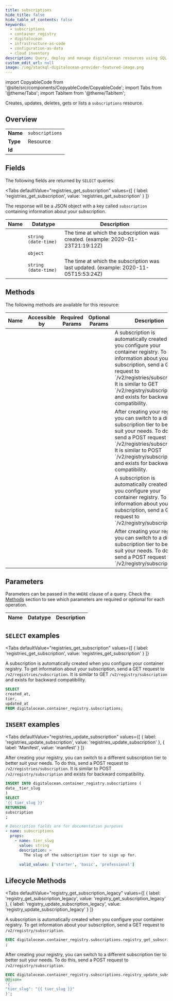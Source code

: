 ```yaml
--- 
title: subscriptions
hide_title: false
hide_table_of_contents: false
keywords:
  - subscriptions
  - container_registry
  - digitalocean
  - infrastructure-as-code
  - configuration-as-data
  - cloud inventory
description: Query, deploy and manage digitalocean resources using SQL
custom_edit_url: null
image: /img/stackql-digitalocean-provider-featured-image.png
---
```


import CopyableCode from '@site/src/components/CopyableCode/CopyableCode';
import Tabs from '@theme/Tabs';
import TabItem from '@theme/TabItem';

Creates, updates, deletes, gets or lists a <code>subscriptions</code> resource.

## Overview
<table><tbody>
<tr><td><b>Name</b></td><td><code>subscriptions</code></td></tr>
<tr><td><b>Type</b></td><td>Resource</td></tr>
<tr><td><b>Id</b></td><td><CopyableCode code="digitalocean.container_registry.subscriptions" /></td></tr>
</tbody></table>

## Fields

The following fields are returned by `SELECT` queries:

<Tabs
    defaultValue="registries_get_subscription"
    values={[
        { label: 'registries_get_subscription', value: 'registries_get_subscription' }
    ]}
>
<TabItem value="registries_get_subscription">

The response will be a JSON object with a key called `subscription` containing information about your subscription.

<table>
<thead>
    <tr>
    <th>Name</th>
    <th>Datatype</th>
    <th>Description</th>
    </tr>
</thead>
<tbody>
<tr>
    <td><CopyableCode code="created_at" /></td>
    <td><code>string (date-time)</code></td>
    <td>The time at which the subscription was created. (example: 2020-01-23T21:19:12Z)</td>
</tr>
<tr>
    <td><CopyableCode code="tier" /></td>
    <td><code>object</code></td>
    <td></td>
</tr>
<tr>
    <td><CopyableCode code="updated_at" /></td>
    <td><code>string (date-time)</code></td>
    <td>The time at which the subscription was last updated. (example: 2020-11-05T15:53:24Z)</td>
</tr>
</tbody>
</table>
</TabItem>
</Tabs>

## Methods

The following methods are available for this resource:

<table>
<thead>
    <tr>
    <th>Name</th>
    <th>Accessible by</th>
    <th>Required Params</th>
    <th>Optional Params</th>
    <th>Description</th>
    </tr>
</thead>
<tbody>
<tr>
    <td><a href="#registries_get_subscription"><CopyableCode code="registries_get_subscription" /></a></td>
    <td><CopyableCode code="select" /></td>
    <td></td>
    <td></td>
    <td>A subscription is automatically created when you configure your container registry. To get information about your subscription, send a GET request to `/v2/registries/subscription`. It is similar to GET `/v2/registry/subscription` and exists for backward compatibility.</td>
</tr>
<tr>
    <td><a href="#registries_update_subscription"><CopyableCode code="registries_update_subscription" /></a></td>
    <td><CopyableCode code="insert" /></td>
    <td></td>
    <td></td>
    <td>After creating your registry, you can switch to a different subscription tier to better suit your needs. To do this, send a POST request to `/v2/registries/subscription`. It is similar to POST `/v2/registry/subscription` and exists for backward compatibility.</td>
</tr>
<tr>
    <td><a href="#registry_get_subscription_legacy"><CopyableCode code="registry_get_subscription_legacy" /></a></td>
    <td><CopyableCode code="exec" /></td>
    <td></td>
    <td></td>
    <td>A subscription is automatically created when you configure your container registry. To get information about your subscription, send a GET request to `/v2/registry/subscription`.</td>
</tr>
<tr>
    <td><a href="#registry_update_subscription_legacy"><CopyableCode code="registry_update_subscription_legacy" /></a></td>
    <td><CopyableCode code="exec" /></td>
    <td></td>
    <td></td>
    <td>After creating your registry, you can switch to a different subscription tier to better suit your needs. To do this, send a POST request to `/v2/registry/subscription`.</td>
</tr>
</tbody>
</table>

## Parameters

Parameters can be passed in the `WHERE` clause of a query. Check the [Methods](#methods) section to see which parameters are required or optional for each operation.

<table>
<thead>
    <tr>
    <th>Name</th>
    <th>Datatype</th>
    <th>Description</th>
    </tr>
</thead>
<tbody>
</tbody>
</table>

## `SELECT` examples

<Tabs
    defaultValue="registries_get_subscription"
    values={[
        { label: 'registries_get_subscription', value: 'registries_get_subscription' }
    ]}
>
<TabItem value="registries_get_subscription">

A subscription is automatically created when you configure your container registry. To get information about your subscription, send a GET request to `/v2/registries/subscription`. It is similar to GET `/v2/registry/subscription` and exists for backward compatibility.

```sql
SELECT
created_at,
tier,
updated_at
FROM digitalocean.container_registry.subscriptions;
```
</TabItem>
</Tabs>


## `INSERT` examples

<Tabs
    defaultValue="registries_update_subscription"
    values={[
        { label: 'registries_update_subscription', value: 'registries_update_subscription' },
        { label: 'Manifest', value: 'manifest' }
    ]}
>
<TabItem value="registries_update_subscription">

After creating your registry, you can switch to a different subscription tier to better suit your needs. To do this, send a POST request to `/v2/registries/subscription`. It is similar to POST `/v2/registry/subscription` and exists for backward compatibility.

```sql
INSERT INTO digitalocean.container_registry.subscriptions (
data__tier_slug
)
SELECT 
'{{ tier_slug }}'
RETURNING
subscription
;
```
</TabItem>
<TabItem value="manifest">

```yaml
# Description fields are for documentation purposes
- name: subscriptions
  props:
    - name: tier_slug
      value: string
      description: >
        The slug of the subscription tier to sign up for.
        
      valid_values: ['starter', 'basic', 'professional']
```
</TabItem>
</Tabs>


## Lifecycle Methods

<Tabs
    defaultValue="registry_get_subscription_legacy"
    values={[
        { label: 'registry_get_subscription_legacy', value: 'registry_get_subscription_legacy' },
        { label: 'registry_update_subscription_legacy', value: 'registry_update_subscription_legacy' }
    ]}
>
<TabItem value="registry_get_subscription_legacy">

A subscription is automatically created when you configure your container registry. To get information about your subscription, send a GET request to `/v2/registry/subscription`.

```sql
EXEC digitalocean.container_registry.subscriptions.registry_get_subscription_legacy 
;
```
</TabItem>
<TabItem value="registry_update_subscription_legacy">

After creating your registry, you can switch to a different subscription tier to better suit your needs. To do this, send a POST request to `/v2/registry/subscription`.

```sql
EXEC digitalocean.container_registry.subscriptions.registry_update_subscription_legacy 
@@json=
'{
"tier_slug": "{{ tier_slug }}"
}';
```
</TabItem>
</Tabs>
